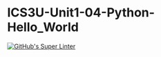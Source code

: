 # ICS3U-Unit1-04-Python-Hello_World

[![GitHub's Super Linter](https://github.com/Cassidy-Hon/ICS3U-Unit1-04-Python-Hello_World/workflows/GitHub's%20Super%20Linter/badge.svg)](https://github.com/Cassidy-Hon/ICS3U-Unit1-04-Python-Hello_World/actions)

